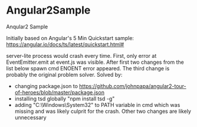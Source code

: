 # Angular2Sample

Anqular2 Sample

Initially based on Angular's 5 Min Quickstart sample: https://angular.io/docs/ts/latest/quickstart.html#

server-lite process would crash every time.
First, only error at EventEmitter.emit at event.js was visible.
After first two changes from the list below spawn cmd ENOENT error appeared.
The third change is probably the original problem solver.
Solved by:

- changing package.json to https://github.com/johnpapa/angular2-tour-of-heroes/blob/master/package.json
- installing tsd globally "npm install tsd -g"
- adding "C:\Windows\System32" to PATH variable in cmd which was missing and was likely culprit for the crash. Other two changes   are likely unnecessary 
